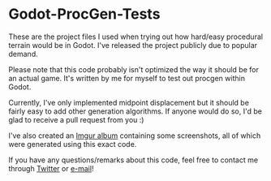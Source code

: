 # Godot-ProcGen-Tests

These are the project files I used when trying out how hard/easy procedural terrain would be in Godot. I've released the project publicly due to popular demand.  

Please note that this code probably isn't optimized the way it should be for an actual game. It's written by me for myself to test out procgen within Godot.  

Currently, I've only implemented midpoint displacement but it should be fairly easy to add other generation algorithms. If anyone would do so, I'd be glad to receive a pull request from you :)  

I've also created an [Imgur album](http://imgur.com/a/xgBL1) containing some screenshots, all of which were generated using this exact code.  

If you have any questions/remarks about this code, feel free to contact me through [Twitter](https://twitter.com/zedutchgandalf) or [e-mail](mailto:robin@blueoniongames.com)!